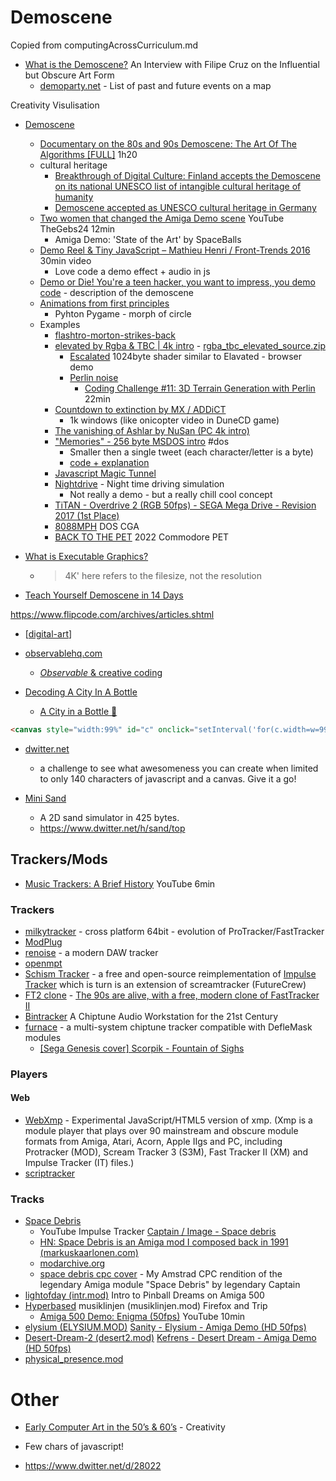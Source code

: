 Demoscene
=========

Copied from computingAcrossCurriculum.md

* [What is the Demoscene?](https://onthearts.com/p/what-is-the-demoscene) An Interview with Filipe Cruz on the Influential but Obscure Art Form
    * [demoparty.net](https://www.demoparty.net/) - List of past and future events on a map

Creativity Visulisation

* [Demoscene](https://en.wikipedia.org/wiki/Demoscene)
    * [Documentary on the 80s and 90s Demoscene: The Art Of The Algorithms [FULL]](https://www.youtube.com/watch?v=5MexnBunH_g) 1h20
    * cultural heritage
        * [Breakthrough of Digital Culture: Finland accepts the Demoscene on its national UNESCO list of intangible cultural heritage of humanity](http://demoscene-the-art-of-coding.net/2020/04/15/breakthrough-finland-accepts-demoscene-on-their-national-list-of-intangible-cultural-heritage-of-humanity/)
        * [Demoscene accepted as UNESCO cultural heritage in Germany](http://demoscene-the-art-of-coding.net/2021/03/20/demoscene-accepted-as-unesco-cultural-heritage-in-germany/)
    * [Two women that changed the Amiga Demo scene](https://www.youtube.com/watch?v=QZ6419ZuVaE) YouTube TheGebs24 12min
        * Amiga Demo: 'State of the Art' by SpaceBalls
    * [Demo Reel & Tiny JavaScript – Mathieu Henri / Front-Trends 2016](http://www.p01.org/FrontTrends_2016/) 30min video
        * Love code a demo effect + audio in js
    * [Demo or Die! You're a teen hacker, you want to impress, you demo code](https://www.wired.com/1995/07/democoders/) - description of the demoscene
    * [Animations from first principles](https://mathspp.com/blog/animations-from-first-principles-in-5-minutes)
        * Pyhton Pygame - morph of circle
    * Examples
        * [flashtro-morton-strikes-back](http://flashtro.com/flashtro-morton-strikes-back/)
        * [elevated by Rgba & TBC | 4k intro](https://www.youtube.com/watch?v=jB0vBmiTr6o) - [rgba_tbc_elevated_source.zip](https://files.scene.org/view/resources/code/sources/rgba_tbc_elevated_source.zip)
            * [Escalated](https://www.shadertoy.com/view/MtK3Wc) 1024byte shader similar to Elavated - browser demo
            * [Perlin noise](https://en.wikipedia.org/wiki/Perlin_noise)
                * [Coding Challenge #11: 3D Terrain Generation with Perlin ](https://www.youtube.com/watch?v=IKB1hWWedMk) 22min
        * [Countdown to extinction by MX / ADDiCT](https://demozoo.org/productions/319322/)
            * 1k windows (like onicopter video in DuneCD game)
        * [The vanishing of Ashlar by NuSan (PC 4k intro)](https://youtu.be/lAvug7LKiIE)
        * ["Memories" - 256 byte MSDOS intro](https://youtu.be/Imquk_3oFf4) #dos
            * Smaller then a single tweet (each character/letter is a byte)
            * [code + explanation](http://www.sizecoding.org/wiki/Memories)
        * [Javascript Magic Tunnel](https://js1k.com/2019-x/demo/4293)
        * [Nightdrive](https://incoherency.co.uk/blog/stories/nightdrive.html) - Night time driving simulation
            * Not really a demo - but a really chill cool concept
        * [TiTAN - Overdrive 2 (RGB 50fps) - SEGA Mega Drive - Revision 2017 (1st Place)](https://www.youtube.com/watch?v=gWVmPtr9O0g)
        * [8088MPH](https://www.youtube.com/watch?v=yHXx3orN35Y) DOS CGA
        * [BACK TO THE PET](https://www.youtube.com/watch?v=3FFPCuDqi_g) 2022 Commodore PET



* [What is Executable Graphics?](https://executable.graphics/about.html)
    * > 4K' here refers to the filesize, not the resolution
* [Teach Yourself Demoscene in 14 Days](https://github.com/psenough/teach_yourself_demoscene_in_14_days)

https://www.flipcode.com/archives/articles.shtml

* [[digital-art]]

* [observablehq.com](https://observablehq.com/)
    * [_Observable_ & creative coding](https://observablehq.com/@makio135/creative-coding)


* [Decoding A City In A Bottle](https://observablehq.com/@darabos/decoding-a-city-in-a-bottle)
    * [A City in a Bottle 🌆](https://twitter.com/KilledByAPixel/status/1517294627996545024)
```html
<canvas style="width:99%" id="c" onclick="setInterval('for(c.width=w=99,++t,i=6e3;i--;c.getContext`2d`.fillRect(i%w,i/w|0,1-d*Z/w+s,1))for(a=i%w/50-1,s=b=1-i/4e3,X=t,Y=Z=d=1;++Z<w&amp;(Y<6-(32<Z&amp;27<X%w&amp;&amp;X/9^Z/8)*8%46||d|(s=(X&amp;Y&amp;Z)%3/Z,a=b=1,d=Z/w));Y-=b)X+=a',t=9)" width="99">
```

* [dwitter.net](https://www.dwitter.net/)
    * a challenge to see what awesomeness you can create when limited to only 140 characters of javascript and a canvas. Give it a go! 

* [Mini Sand](https://xem.github.io/miniSand/)
    * A 2D sand simulator in 425 bytes. 
    * https://www.dwitter.net/h/sand/top


Trackers/Mods
-------------

* [Music Trackers: A Brief History](https://youtu.be/aiILSgNt23E) YouTube 6min

### Trackers
* [milkytracker](https://milkytracker.org/) - cross platform 64bit - evolution of ProTracker/FastTracker
* [ModPlug](https://www.modplug.com/)
* [renoise](https://www.renoise.com/products/renoise) - a modern DAW tracker
* [openmpt](https://openmpt.org/)
* [Schism Tracker](https://schismtracker.org/) - a free and open-source reimplementation of [Impulse Tracker](https://en.wikipedia.org/wiki/Impulse_Tracker) which is turn is an extension of screamtracker (FutureCrew)
* [FT2 clone](https://16-bits.org/ft2.php) - [The 90s are alive, with a free, modern clone of FastTracker II](https://cdm.link/2018/04/90s-alive-free-modern-clone-fasttracker-ii/)
* [Bintracker](https://bintracker.org/) A Chiptune Audio Workstation for the 21st Century
* [furnace](https://github.com/tildearrow/furnace) -  a multi-system chiptune tracker compatible with DefleMask modules
    * [ [Sega Genesis cover] Scorpik - Fountain of Sighs](https://www.youtube.com/watch?v=TMiGqe_l8Zo)

### Players

#### Web
* [WebXmp](https://www.wothke.ch/webxmp/) - Experimental JavaScript/HTML5 version of xmp. (Xmp is a module player that plays over 90 mainstream and obscure module formats from Amiga, Atari, Acorn, Apple IIgs and PC, including Protracker (MOD), Scream Tracker 3 (S3M), Fast Tracker II (XM) and Impulse Tracker (IT) files.)
* [scriptracker](http://scriptracker.cheerful.nl/)

### Tracks
* [Space Debris](https://markuskaarlonen.com/space-debris)
    * YouTube Impulse Tracker [Captain / Image - Space debris](https://www.youtube.com/watch?v=Hkw7l8IgM4g)
    * [HN: Space Debris is an Amiga mod I composed back in 1991 (markuskaarlonen.com)](https://news.ycombinator.com/item?id=29611316)
    * [modarchive.org](https://modarchive.org/index.php?request=view_by_moduleid&query=57925)
    * [space debris cpc cover](https://soundcloud.com/carl-carbunckel/spacedebris-cpc-cover) - My Amstrad CPC rendition of the legendary Amiga module "Space Debris" by legendary Captain
* [lightofday (intr.mod)](https://modarchive.org/index.php?request=view_by_moduleid&query=46114) Intro to Pinball Dreams on Amiga 500
* [Hyperbased](https://modarchive.org/index.php?request=view_by_moduleid&query=101789) musiklinjen (musiklinjen.mod) Firefox and Trip
    * [Amiga 500 Demo: Enigma (50fps)](https://www.youtube.com/watch?v=iGpU3DicbLQ) YouTube 10min
* [elysium (ELYSIUM.MOD)](https://modarchive.org/index.php?request=view_by_moduleid&query=40475) [Sanity - Elysium - Amiga Demo (HD 50fps)](https://www.youtube.com/watch?v=MHH1zu_ZAec)
* [Desert-Dream-2 (desert2.mod)](https://modarchive.org/index.php?request=view_by_moduleid&query=37611) [Kefrens - Desert Dream - Amiga Demo (HD 50fps)](https://www.youtube.com/watch?v=jziQBWQxvok)
* [physical_presence.mod](https://modarchive.org/index.php?request=view_by_moduleid&query=104644)

Other
=====
* [Early Computer Art in the 50’s & 60’s](https://www.amygoodchild.com/blog/computer-art-50s-and-60s) - Creativity

* [](https://www.dwitter.net/d/27999) Few chars of javascript!
* https://www.dwitter.net/d/28022

[//begin]: # "Autogenerated link references for markdown compatibility"
[digital-art]: digital-art.md "Digital Art"
[//end]: # "Autogenerated link references"